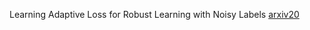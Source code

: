 Learning Adaptive Loss for Robust Learning with Noisy Labels [arxiv20](http://arxiv.org/pdf/2002.06482v1.pdf)